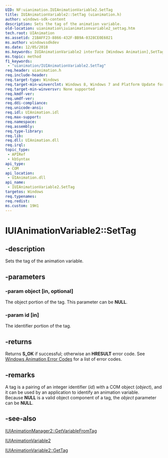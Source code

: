 ```yaml
---
UID: NF:uianimation.IUIAnimationVariable2.SetTag
title: IUIAnimationVariable2::SetTag (uianimation.h)
author: windows-sdk-content
description: Sets the tag of the animation variable.
old-location: uianimation\iuianimationvariable2_settag.htm
tech.root: UIAnimation
ms.assetid: 21BAFF23-8866-432F-BB9A-0328CE0E6021
ms.author: windowssdkdev
ms.date: 12/05/2018
ms.keywords: IUIAnimationVariable2 interface [Windows Animation],SetTag method, IUIAnimationVariable2.SetTag, IUIAnimationVariable2::SetTag, SetTag, SetTag method [Windows Animation], SetTag method [Windows Animation],IUIAnimationVariable2 interface, uianimation.iuianimationvariable2_settag, uianimation/IUIAnimationVariable2::SetTag
ms.topic: method
f1_keywords: 
 - "uianimation/IUIAnimationVariable2.SetTag"
req.header: uianimation.h
req.include-header: 
req.target-type: Windows
req.target-min-winverclnt: Windows 8, Windows 7 and Platform Update for Windows 7 [desktop apps \| UWP apps]
req.target-min-winversvr: None supported
req.kmdf-ver: 
req.umdf-ver: 
req.ddi-compliance: 
req.unicode-ansi: 
req.idl: UIAnimation.idl
req.max-support: 
req.namespace: 
req.assembly: 
req.type-library: 
req.lib: 
req.dll: UIAnimation.dll
req.irql: 
topic_type:
 - APIRef
 - kbSyntax
api_type:
 - COM
api_location:
 - UIAnimation.dll
api_name:
 - IUIAnimationVariable2.SetTag
targetos: Windows
req.typenames: 
req.redist: 
ms.custom: 19H1
---
```


# IUIAnimationVariable2::SetTag


## -description


Sets the tag of the animation variable.




## -parameters




### -param object [in, optional]

The object portion of the tag. This parameter can be <b>NULL</b>.




### -param id [in]

The identifier portion of the tag.




## -returns



Returns <b>S_OK</b> if successful; otherwise an <b>HRESULT</b> error code. See <a href="https://docs.microsoft.com/windows/desktop/UIAnimation/uianimation-error-codes">Windows Animation Error Codes</a> for a list of error codes.




## -remarks



A tag is a pairing of an integer identifier (<i>id</i>) with a COM object (<i>object</i>), and it can be used by an application to identify an animation variable.          
         Because <b>NULL</b> is a valid object component of a tag, the <i>object</i> parameter can be <b>NULL</b>.




## -see-also




<a href="https://docs.microsoft.com/windows/desktop/api/uianimation/nf-uianimation-iuianimationmanager2-getvariablefromtag">IUIAnimationManager2::GetVariableFromTag</a>



<a href="https://docs.microsoft.com/windows/desktop/api/uianimation/nn-uianimation-iuianimationvariable2">IUIAnimationVariable2</a>



<a href="https://docs.microsoft.com/windows/desktop/api/uianimation/nf-uianimation-iuianimationvariable2-gettag">IUIAnimationVariable2::GetTag</a>
 

 

